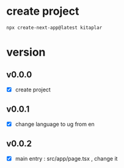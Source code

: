 # create project
```bash
npx create-next-app@latest kitaplar
```

# version
## v0.0.0
- [x] create project

## v0.0.1
- [x] change language to ug from en

## v0.0.2
- [x] main entry : src/app/page.tsx , change it
